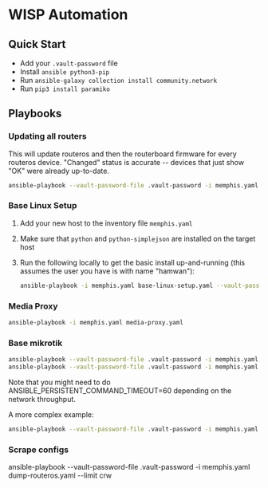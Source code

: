 # WISP Automation

## Quick Start

- Add your `.vault-password` file
- Install `ansible python3-pip`
- Run `ansible-galaxy collection install community.network`
- Run `pip3 install paramiko`

## Playbooks

### Updating all routers

This will update routeros and then the routerboard firmware for every routeros device. "Changed" status is accurate -- devices that just show "OK" were already up-to-date.

```bash
ansible-playbook --vault-password-file .vault-password -i memphis.yaml upgrade-routeros.yaml --tags update,add-users
```

### Base Linux Setup

1. Add your new host to the inventory file `memphis.yaml`
2. Make sure that `python` and `python-simplejson` are installed on the target host
3. Run the following locally to get the basic install up-and-running (this assumes the user you have is with name "hamwan"):

   ```bash
   ansible-playbook -i memphis.yaml base-linux-setup.yaml --vault-password-file .vault-password  --limit dns.leb.memhamwan.net
   ```

### Media Proxy

```bash
ansible-playbook -i memphis.yaml media-proxy.yaml
```

### Base mikrotik

```bash
ansible-playbook --vault-password-file .vault-password -i memphis.yaml -u hamwan configure-routeros.yaml -k -K
ansible-playbook --vault-password-file .vault-password -i memphis.yaml base-linux-setup.yaml -u pi -k --limit adsb.sco.memhamwan.net
```

Note that you might need to do ANSIBLE_PERSISTENT_COMMAND_TIMEOUT=60 depending on the network throughput.

A more complex example:

```bash
ansible-playbook --vault-password-file .vault-password -i memphis.yaml upgrade-routeros.yaml --tags update --limit omn1.crw.memhamwan.net
```

### Scrape configs

ansible-playbook --vault-password-file .vault-password -i memphis.yaml dump-routeros.yaml --limit crw
